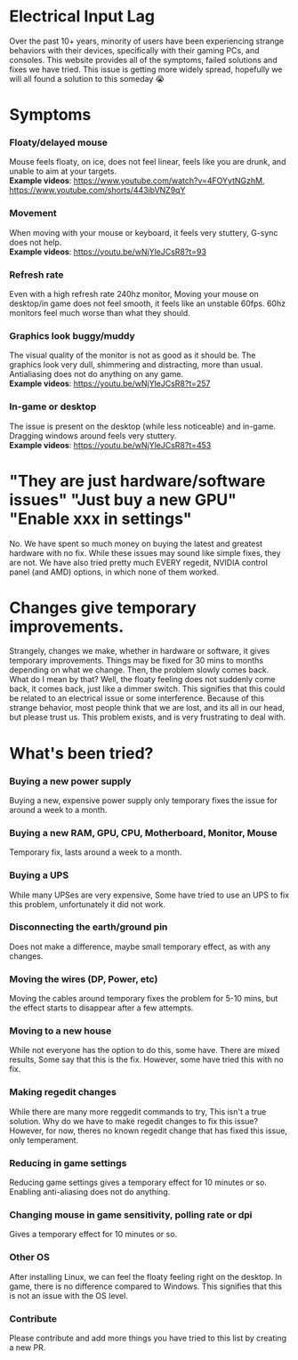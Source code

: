 # Electrical Input Lag
Over the past 10+ years, minority of users have been experiencing strange behaviors with their devices, specifically with their gaming PCs, and consoles. This website provides all of the symptoms, failed solutions and fixes we have tried. This issue is getting more widely spread, hopefully we will all found a solution to this someday 😭

# Symptoms

### Floaty/delayed mouse
Mouse feels floaty, on ice, does not feel linear, feels like you are drunk, and unable to aim at your targets.  
**Example videos**: https://www.youtube.com/watch?v=4FOYytNGzhM, https://www.youtube.com/shorts/443ibVNZ9qY

### Movement
When moving with your mouse or keyboard, it feels very stuttery, G-sync does not help.  
**Example videos**: https://youtu.be/wNjYleJCsR8?t=93

### Refresh rate
Even with a high refresh rate 240hz monitor, Moving your mouse on desktop/in game does not feel smooth, it feels like an unstable 60fps. 60hz monitors feel much worse than what they should.

### Graphics look buggy/muddy
The visual quality of the monitor is not as good as it should be. The graphics look very dull, shimmering and distracting, more than usual. Antialiasing does not do anything on any game.  
**Example videos**: https://youtu.be/wNjYleJCsR8?t=257

### In-game or desktop
The issue is present on the desktop (while less noticeable) and in-game. Dragging windows around feels very stuttery.  
**Example videos**: https://youtu.be/wNjYleJCsR8?t=453

# "They are just hardware/software issues" "Just buy a new GPU" "Enable xxx in settings"
No. We have spent so much money on buying the latest and greatest hardware with no fix. While these issues may sound like simple fixes, they are not. We have also tried pretty much EVERY regedit, NVIDIA control panel (and AMD) options, in which none of them worked.

# Changes give temporary improvements.
Strangely, changes we make, whether in hardware or software, it gives temporary improvements. Things may be fixed for 30 mins to months depending on what we change. Then, the problem slowly comes back. What do I mean by that? Well, the floaty feeling does not suddenly come back, it comes back, just like a dimmer switch. This signifies that this could be related to an electrical issue or some interference. Because of this strange behavior, most people think that we are lost, and its all in our head, but please trust us. This problem exists, and is very frustrating to deal with.

# What's been tried?

### Buying a new power supply
Buying a new, expensive power supply only temporary fixes the issue for around a week to a month.
### Buying a new RAM, GPU, CPU, Motherboard, Monitor, Mouse
Temporary fix, lasts around a week to a month.
### Buying a UPS
While many UPSes are very expensive, Some have tried to use an UPS to fix this problem, unfortunately it did not work.
### Disconnecting the earth/ground pin
Does not make a difference, maybe small temporary effect, as with any changes.

### Moving the wires (DP, Power, etc)
Moving the cables around temporary fixes the problem for 5-10 mins, but the effect starts to disappear after a few attempts.

### Moving to a new house
While not everyone has the option to do this, some have. There are mixed results, Some say that this is the fix. However, some have tried this with no fix.

### Making regedit changes
While there are many more reggedit commands to try, This isn't a true solution. Why do we have to make regedit changes to fix this issue? However, for now, theres no known regedit change that has fixed this issue, only temperament.

### Reducing in game settings 
Reducing game settings gives a temporary effect for 10 minutes or so. Enabling anti-aliasing does not do anything.

### Changing mouse in game sensitivity, polling rate or dpi
Gives a temporary effect for 10 minutes or so.

### Other OS
After installing Linux, we can feel the floaty feeling right on the desktop. In game, there is no difference compared to Windows.  This signifies that this is not an issue with the OS level.

### Contribute
Please contribute and add more things you have tried to this list by creating a new PR.

